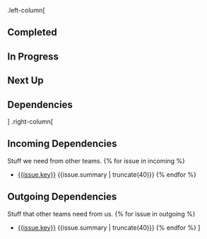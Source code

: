 .left-column[
## Completed
## In Progress
## Next Up
## Dependencies
]
.right-column[

## Incoming Dependencies
Stuff we need from other teams.
{% for issue in incoming %}
* [{{issue.key}}]({{issue.url}}) {{issue.summary | truncate(40)}}
{% endfor %}

## Outgoing Dependencies
Stuff that other teams need from us.
{% for issue in outgoing %}
* [{{issue.key}}]({{issue.url}}) {{issue.summary | truncate(40)}}
{% endfor %}
]
